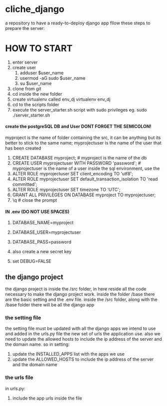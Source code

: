 # cliche_django
a repository to have a ready-to-deploy django app
fllow these steps to prepare the server:

# HOW TO START
1. enter server
2. create user
    1. adduser $user_name
    2. usermod -aG sudo $user_name
    3. su $user_name
3. clone from git 
4. cd inside the new folder
5. create virtualenv called env_dj 
    virtualenv env_dj
6. cd to the scripts folder 
7. execute the server_starter.sh script with sudo privileges eg.
    sudo ./server_starter.sh


#### create the postgreSQL DB and User DONT FORGET THE SEMICOLON!

myproject is the name of folder containing the src, it can be anything but its better to stick to the same name;
myprojectuser is the name of the user that has been created

1.  CREATE DATABASE myproject;  # myproject is the name of the db
2.  CREATE USER myprojectuser WITH PASSWORD 'password'; # myprojectuser is the name of a user inside the sql environment, use the 
3.  ALTER ROLE myprojectuser SET client_encoding TO 'utf8';
4.  ALTER ROLE myprojectuser SET default_transaction_isolation TO 'read committed';
5.  ALTER ROLE myprojectuser SET timezone TO 'UTC';
6.  GRANT ALL PRIVILEGES ON DATABASE myproject TO myprojectuser;
7. \q # close the prompt

#### IN .env (DO NOT USE SPACES)

1. DATABASE_NAME=myproject
2. DATABASE_USER=myprojectuser
3. DATABASE_PASS=password

4. also create a new secret key
5. set DEBUG=FALSE

## the django project
the django project is inside the /src folder, in here reside all the code necessary to make the django project work. inside the folder /base there are the basic setting and the .env file.
inside the /src folder, along with the /base folder there will be all the django app
### the setting file 
the setting file must be updated with all the django apps we intend to use and added in the urls.py file the new set of urls the application use. also we need to update the allowed hosts to include the ip address of the server and the domain name. so in setting:
1. update the INSTALLED_APPS list with the apps we use
2. update the ALLOWED_HOSTS to include the ip address of the server and the domain name
### the urls file
in urls.py:
1. include the app urls inside the file


